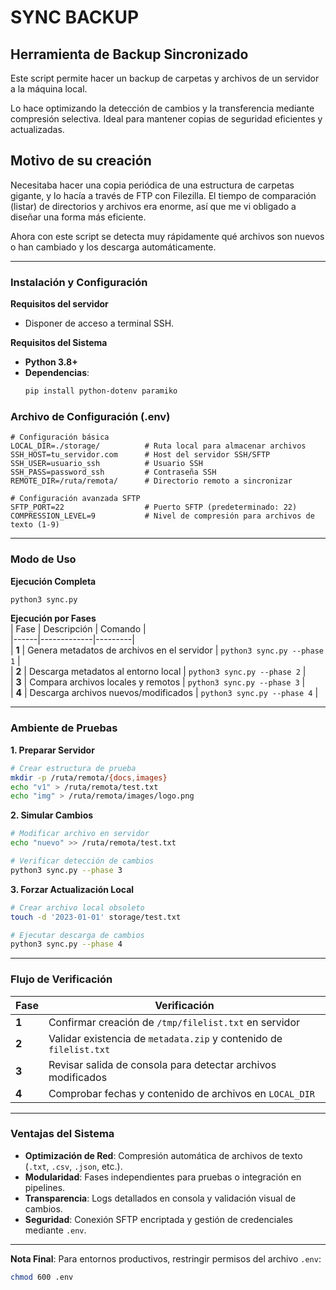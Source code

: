 # SYNC BACKUP

## Herramienta de Backup Sincronizado

Este script permite hacer un backup de carpetas y archivos de un servidor a la máquina local. 

Lo hace optimizando la detección de cambios y la transferencia mediante compresión selectiva. Ideal para mantener copias de seguridad eficientes y actualizadas.  

## Motivo de su creación

Necesitaba hacer una copia periódica de una estructura de carpetas gigante, y lo hacía a través de FTP con Filezilla. El tiempo de comparación (listar) de directorios y archivos era enorme, así que me vi obligado a diseñar una forma más eficiente. 

Ahora con este script se detecta muy rápidamente qué archivos son nuevos o han cambiado y los descarga automáticamente.

---
<!--  -->
### **Instalación y Configuración**  

**Requisitos del servidor**

- Disponer de acceso a terminal SSH.

**Requisitos del Sistema**  
- **Python 3.8+**  
- **Dependencias**:  
  ```bash  
  pip install python-dotenv paramiko 
  ```

### **Archivo de Configuración (.env)**  
```env  
# Configuración básica  
LOCAL_DIR=./storage/          # Ruta local para almacenar archivos  
SSH_HOST=tu_servidor.com      # Host del servidor SSH/SFTP  
SSH_USER=usuario_ssh          # Usuario SSH  
SSH_PASS=password_ssh         # Contraseña SSH  
REMOTE_DIR=/ruta/remota/      # Directorio remoto a sincronizar  

# Configuración avanzada SFTP  
SFTP_PORT=22                  # Puerto SFTP (predeterminado: 22)  
COMPRESSION_LEVEL=9           # Nivel de compresión para archivos de texto (1-9)  
```

---

### **Modo de Uso**  

**Ejecución Completa**  
```bash  
python3 sync.py  
```

**Ejecución por Fases**  
| Fase | Descripción | Comando |  
|------|-------------|---------|  
| **1** | Genera metadatos de archivos en el servidor | `python3 sync.py --phase 1` |  
| **2** | Descarga metadatos al entorno local | `python3 sync.py --phase 2` |  
| **3** | Compara archivos locales y remotos | `python3 sync.py --phase 3` |  
| **4** | Descarga archivos nuevos/modificados | `python3 sync.py --phase 4` |  

---

### **Ambiente de Pruebas**  

**1. Preparar Servidor**  
```bash  
# Crear estructura de prueba  
mkdir -p /ruta/remota/{docs,images}  
echo "v1" > /ruta/remota/test.txt  
echo "img" > /ruta/remota/images/logo.png  
```

**2. Simular Cambios**  
```bash  
# Modificar archivo en servidor  
echo "nuevo" >> /ruta/remota/test.txt  

# Verificar detección de cambios  
python3 sync.py --phase 3  
```

**3. Forzar Actualización Local**  
```bash  
# Crear archivo local obsoleto  
touch -d '2023-01-01' storage/test.txt  

# Ejecutar descarga de cambios  
python3 sync.py --phase 4  
```

---

### **Flujo de Verificación**  

| Fase | Verificación |  
|------|--------------|  
| **1** | Confirmar creación de `/tmp/filelist.txt` en servidor |  
| **2** | Validar existencia de `metadata.zip` y contenido de `filelist.txt` |  
| **3** | Revisar salida de consola para detectar archivos modificados |  
| **4** | Comprobar fechas y contenido de archivos en `LOCAL_DIR` |  

---

### **Ventajas del Sistema**  
- **Optimización de Red**: Compresión automática de archivos de texto (`.txt`, `.csv`, `.json`, etc.).  
- **Modularidad**: Fases independientes para pruebas o integración en pipelines.  
- **Transparencia**: Logs detallados en consola y validación visual de cambios.  
- **Seguridad**: Conexión SFTP encriptada y gestión de credenciales mediante `.env`.  

---

**Nota Final**: Para entornos productivos, restringir permisos del archivo `.env`:  
```bash  
chmod 600 .env  
```
